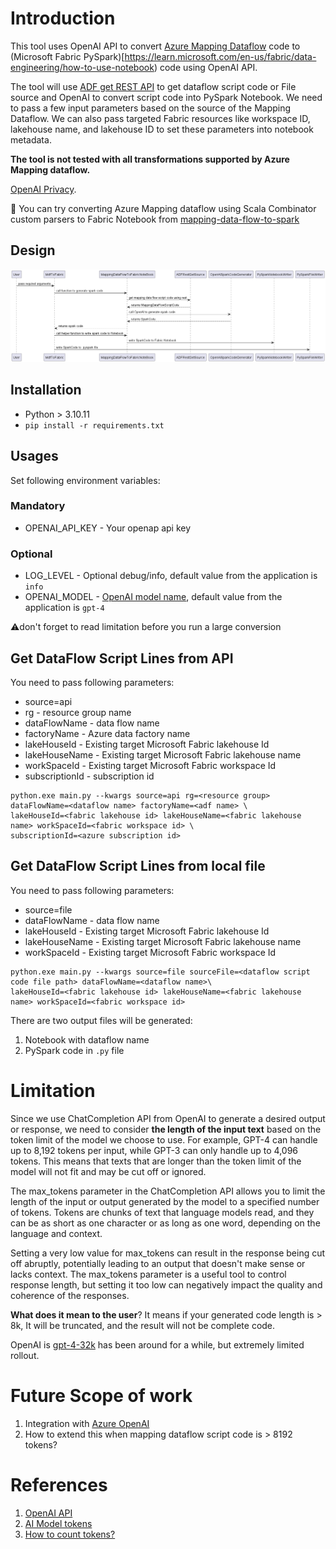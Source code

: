 # Introduction

This tool uses OpenAI API to
convert [Azure Mapping Dataflow](https://learn.microsoft.com/en-us/azure/data-factory/concepts-data-flow-overview) code
to (Microsoft Fabric PySpark)[https://learn.microsoft.com/en-us/fabric/data-engineering/how-to-use-notebook) code using
OpenAI API.

The tool will use [ADF get REST API](https://learn.microsoft.com/en-us/rest/api/datafactory/pipelines/get?tabs=HTTP) to
get dataflow script code or File source and OpenAI to convert script code into PySpark Notebook.
We need to pass a few input parameters based on the source of the Mapping Dataflow.
We can also pass targeted Fabric resources like workspace ID, lakehouse name, and lakehouse ID to set these parameters
into notebook metadata.

**The tool is not tested with all transformations supported by Azure Mapping dataflow.**

[OpenAI Privacy](https://openai.com/enterprise-privacy).

:information_desk_person: You can try converting Azure Mapping dataflow using Scala Combinator custom parsers to Fabric Notebook from [mapping-data-flow-to-spark](https://github.com/sethiaarun/mapping-data-flow-to-spark)

## Design
![PlantUmlSequeneDiagram.png](plantuml%2Fdiagram%2FPlantUmlSequeneDiagram.png)
## Installation

- Python > 3.10.11
- ```pip install -r requirements.txt```

## Usages

Set following environment variables:

### Mandatory

- OPENAI_API_KEY - Your openap api key

### Optional

- LOG_LEVEL - Optional debug/info, default value from the application is `info`
- OPENAI_MODEL - [OpenAI model name](https://platform.openai.com/docs/models), default value from the application
  is `gpt-4`

:warning:don't forget to read limitation before you run a large conversion

## Get DataFlow Script Lines from API

You need to pass following parameters:

- source=api
- rg - resource group name
- dataFlowName - data flow name
- factoryName - Azure data factory name
- lakeHouseId - Existing target Microsoft Fabric lakehouse Id
- lakeHouseName - Existing target Microsoft Fabric lakehouse name
- workSpaceId - Existing target Microsoft Fabric workspace Id
- subscriptionId - subscription id

```
python.exe main.py --kwargs source=api rg=<resource group> dataFlowName=<dataflow name> factoryName=<adf name> \
lakeHouseId=<fabric lakehouse id> lakeHouseName=<fabric lakehouse name> workSpaceId=<fabric workspace id> \
subscriptionId=<azure subscription id> 
```

## Get DataFlow Script Lines from local file

You need to pass following parameters:

- source=file
- dataFlowName - data flow name
- lakeHouseId - Existing target Microsoft Fabric lakehouse Id
- lakeHouseName - Existing target Microsoft Fabric lakehouse name
- workSpaceId - Existing target Microsoft Fabric workspace Id

```
python.exe main.py --kwargs source=file sourceFile=<dataflow script code file path> dataFlowName=<dataflow name>\
lakeHouseId=<fabric lakehouse id> lakeHouseName=<fabric lakehouse name> workSpaceId=<fabric workspace id>
```

There are two output files will be generated:

1. Notebook with dataflow name
2. PySpark code in `.py` file

# Limitation

Since we use ChatCompletion API from OpenAI to generate a desired output or response, we need to consider **the length of the input text** based on the token limit of the model we choose to use. 
For example, GPT-4 can handle up to 8,192 tokens per input, while GPT-3 can only handle up to 4,096 tokens. 
This means that texts that are longer than the token limit of the model will not fit and may be cut off or ignored.

The max_tokens parameter in the ChatCompletion API allows you to limit the length of the input or output generated by
the model to a specified number of tokens. Tokens are chunks of text that language models read,
and they can be as short as one character or as long as one word, depending on the language and context.

Setting a very low value for max_tokens can result in the response being cut off abruptly, potentially leading to
an output that doesn't make sense or lacks context. The max_tokens parameter is a useful tool to control response
length, but setting it too low can negatively impact the quality and coherence of the responses.

**What does it mean to the user**? It means if your generated code length is > 8k, It will be truncated, and the result
will not be complete code.

OpenAI is [gpt-4-32k](https://help.openai.com/en/articles/7102672-how-can-i-access-gpt-4) has been around for a while,
but extremely limited rollout.

# Future Scope of work

1. Integration with [Azure OpenAI](https://azure.microsoft.com/en-us/products/ai-services/openai-service-b)
2. How to extend this when mapping dataflow script code is > 8192 tokens?

# References

1. [OpenAI API](https://platform.openai.com/docs/introduction)
2. [AI Model tokens](https://learn.microsoft.com/en-us/semantic-kernel/memories/#why-are-embeddings-important-with-llm-ai)
3. [How to count
   tokens?](https://github.com/openai/openai-cookbook/blob/main/examples/How_to_count_tokens_with_tiktoken.ipynb)
   


